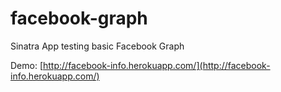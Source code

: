 facebook-graph
==============

Sinatra App testing basic Facebook Graph

Demo: [http://facebook-info.herokuapp.com/](http://facebook-info.herokuapp.com/)
